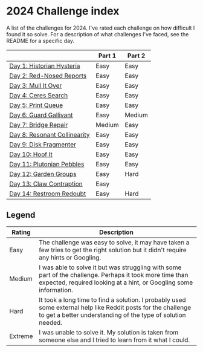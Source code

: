 # 2024 Challenge index

A list of the challenges for 2024. I've rated each challenge on how difficult I found it so solve. For a description of what challenges I've faced, see the README for a specific day.

|                                      | Part 1  | Part 2  |
| ------------------------------------ | ------- | ------- |
| [Day 1: Historian Hysteria](./01/)   | Easy    | Easy    |
| [Day 2: Red-Nosed Reports](./02/)    | Easy    | Easy    |
| [Day 3: Mull It Over](./03/)         | Easy    | Easy    |
| [Day 4: Ceres Search](./04/)         | Easy    | Easy    |
| [Day 5: Print Queue](./05/)          | Easy    | Easy    |
| [Day 6: Guard Gallivant](./06/)      | Easy    | Medium  |
| [Day 7: Bridge Repair](./07/)        | Medium  | Easy    |
| [Day 8: Resonant Collinearity](./08) | Easy    | Easy    |
| [Day 9: Disk Fragmenter](./09/)      | Easy    | Easy    |
| [Day 10: Hoof It](./10/)             | Easy    | Easy    |
| [Day 11: Plutonian Pebbles](./11/)   | Easy    | Easy    |
| [Day 12: Garden Groups](./12/)       | Easy    | Hard    |
| [Day 13: Claw Contraption](./13/)    | Easy    |         |
| [Day 14: Restroom Redoubt](./14/)    | Easy    | Hard    |

## Legend

| Rating  | Description
| ------- | ------------
| Easy    | The challenge was easy to solve, it may have taken a few tries to get the right solution but it didn't require any hints or Googling.
| Medium  | I was able to solve it but was struggling with some part of the challenge. Perhaps it took more time than expected, required looking at a hint, or Googling some information.
| Hard    | It took a long time to find a solution. I probably used some external help like Reddit posts for the challenge to get a better understanding of the type of solution needed.
| Extreme | I was unable to solve it. My solution is taken from someone else and I tried to learn from it what I could.